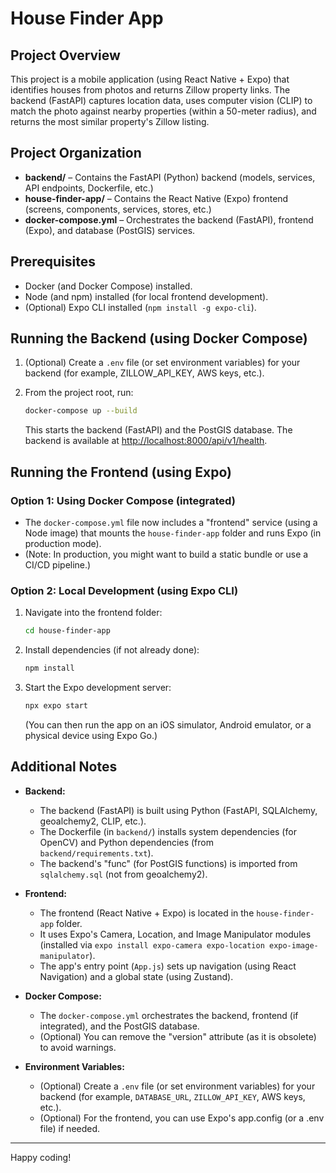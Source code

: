 # House Finder App

## Project Overview

This project is a mobile application (using React Native + Expo) that identifies houses from photos and returns Zillow property links. The backend (FastAPI) captures location data, uses computer vision (CLIP) to match the photo against nearby properties (within a 50-meter radius), and returns the most similar property's Zillow listing.

## Project Organization

- **backend/** – Contains the FastAPI (Python) backend (models, services, API endpoints, Dockerfile, etc.)
- **house-finder-app/** – Contains the React Native (Expo) frontend (screens, components, services, stores, etc.)
- **docker-compose.yml** – Orchestrates the backend (FastAPI), frontend (Expo), and database (PostGIS) services.

## Prerequisites

- Docker (and Docker Compose) installed.
- Node (and npm) installed (for local frontend development).
- (Optional) Expo CLI installed (`npm install -g expo-cli`).

## Running the Backend (using Docker Compose)

1. (Optional) Create a `.env` file (or set environment variables) for your backend (for example, ZILLOW_API_KEY, AWS keys, etc.).  
2. From the project root, run:

   ```bash
   docker-compose up --build
   ```

   This starts the backend (FastAPI) and the PostGIS database. The backend is available at [http://localhost:8000/api/v1/health](http://localhost:8000/api/v1/health).

## Running the Frontend (using Expo)

### Option 1: Using Docker Compose (integrated)

- The `docker-compose.yml` file now includes a "frontend" service (using a Node image) that mounts the `house-finder-app` folder and runs Expo (in production mode).  
- (Note: In production, you might want to build a static bundle or use a CI/CD pipeline.)

### Option 2: Local Development (using Expo CLI)

1. Navigate into the frontend folder:

   ```bash
   cd house-finder-app
   ```

2. Install dependencies (if not already done):

   ```bash
   npm install
   ```

3. Start the Expo development server:

   ```bash
   npx expo start
   ```

   (You can then run the app on an iOS simulator, Android emulator, or a physical device using Expo Go.)

## Additional Notes

- **Backend:**  
  - The backend (FastAPI) is built using Python (FastAPI, SQLAlchemy, geoalchemy2, CLIP, etc.).  
  - The Dockerfile (in `backend/`) installs system dependencies (for OpenCV) and Python dependencies (from `backend/requirements.txt`).  
  - The backend's "func" (for PostGIS functions) is imported from `sqlalchemy.sql` (not from geoalchemy2).

- **Frontend:**  
  - The frontend (React Native + Expo) is located in the `house-finder-app` folder.  
  - It uses Expo's Camera, Location, and Image Manipulator modules (installed via `expo install expo-camera expo-location expo-image-manipulator`).  
  - The app's entry point (`App.js`) sets up navigation (using React Navigation) and a global state (using Zustand).

- **Docker Compose:**  
  - The `docker-compose.yml` orchestrates the backend, frontend (if integrated), and the PostGIS database.  
  - (Optional) You can remove the "version" attribute (as it is obsolete) to avoid warnings.

- **Environment Variables:**  
  - (Optional) Create a `.env` file (or set environment variables) for your backend (for example, `DATABASE_URL`, `ZILLOW_API_KEY`, AWS keys, etc.).  
  - (Optional) For the frontend, you can use Expo's app.config (or a .env file) if needed.

---

Happy coding! 